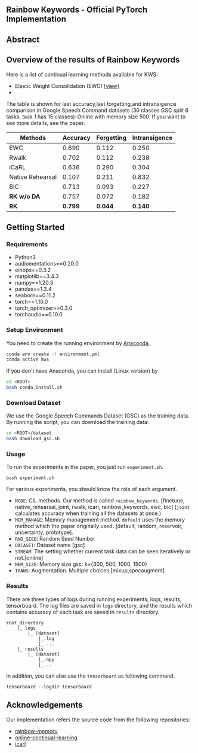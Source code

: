## Rainbow Keywords - Official PyTorch Implementation
## Abstract

## Overview of the results of Rainbow Keywords
Here is a list of continual learning methods available for KWS:
- Elastic Weight Consolidation (EWC) [[view]](./methods/regularization.py)
- 

The table is shown for last accuracy,last forgetting,and intransigence comparison in Google Speech Command datasets (30 classes GSC split 6 tasks, task 1 has 15 classes)-Online with memory size 500.
If you want to see more details, see the paper.

| Methods   | Accuracy     | Forgetting   | Intransigence |
|-----------|------------|------------|----------|
| EWC       | 0.690 | 0.112 | 0.250    |
| Rwalk     | 0.702 | 0.112 | 0.238    |
| iCaRL     | 0.636 | 0.290 | 0.304    |
| Native Rehearsal     | 0.107 | 0.211 | 0.832 |
| BiC       | 0.713 | 0.093 | 0.227    |
| **RK w/o DA** | 0.757 | 0.072 | 0.182 |
| **RK**        |**0.799**|**0.044**|**0.140**|

## Getting Started
### Requirements 
- Python3
- audiomentations==0.20.0
- einops==0.3.2
- matplotlib==3.4.3
- numpy==1.20.3
- pandas==1.3.4
- seaborn==0.11.2
- torch==1.10.0
- torch_optimizer==0.3.0
- torchaudio==0.10.0

### Setup Environment

You need to create the running environment by [Anaconda](https://www.anaconda.com/),

```bash
conda env create -f environment.yml
conda active kws
```

If you don't have Anaconda, you can install (Linux version) by

```bash
cd <ROOT>
bash conda_install.sh
```
### Download Dataset

We use the Google Speech Commands Dataset (GSC) as the training data. By running the script, you can download the training data:

```bash
cd <ROOT>/dataset
bash download_gsc.sh
```

### Usage 
To run the experiments in the paper, you just run `experiment.sh`.
```angular2html
bash experiment.sh 
```
For various experiments, you should know the role of each argument. 

- `MODE`: CIL methods. Our method is called `rainbow_keywords`. [finetune, native_rehearsal, joint, rwalk, icarl, rainbow_keywords, ewc, bic] (`joint` calculates accuracy when training all the datasets at once.)
- `MEM_MANAGE`: Memory management method. `default` uses the memory method which the paper originally used.
  [default, random, reservoir, uncertainty, prototype].
- `RND_SEED`: Random Seed Number 
- `DATASET`: Dataset name [gsc]
- `STREAM`: The setting whether current task data can be seen iteratively or not.[online]                                        
- `MEM_SIZE`: Memory size gsc: k={300, 500, 1000, 1500}
- `TRANS`: Augmentation. Multiple choices [mixup,specaugment]

### Results
There are three types of logs during running experiments; logs, results, tensorboard. 
The log files are saved in `logs` directory, and the results which contains accuracy of each task 
are saved in `results` directory. 
```angular2html
root_directory
    |_ logs 
        |_ [dataset]
            |_.log
            |_ ...
    |_ results
        |_ [dataset]
            |_.npy
            |_...
```

In addition, you can also use the `tensorboard` as following command.
```angular2html
tensorboard --logdir tensorboard
```

## Acknowledgements
Our implementation refers the source code from the following repositories:

- [rainbow-memory](https://github.com/clovaai/rainbow-memory)
- [online-continual-learning](https://github.com/RaptorMai/online-continual-learning)
- [icarl](https://github.com/donlee90/icarl)